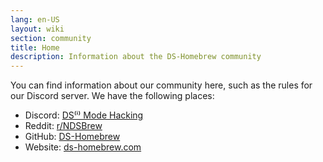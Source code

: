 ```yaml
---
lang: en-US
layout: wiki
section: community
title: Home
description: Information about the DS-Homebrew community
---
```


You can find information about our community here, such as the rules for our Discord server. We have the following places:
- Discord: [DS⁽ⁱ⁾ Mode Hacking](https://ds-homebrew.com/discord)
- Reddit: [r/NDSBrew](https://reddit.com/r/NDSBrew)
- GitHub: [DS-Homebrew](https://github.com/DS-Homebrew)
- Website: [ds-homebrew.com](https://ds-homebrew.com)
